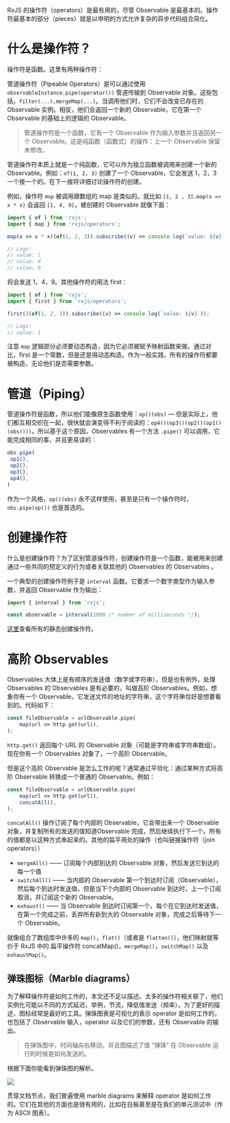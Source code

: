 RxJS 的操作符（operators）是最有用的，尽管 Observable 是最基本的。操作符最基本的部分（pieces）就是以申明的方式允许复杂的异步代码组合简化。

# 什么是操作符？

操作符是函数。这里有两种操作符：

管道操作符（Pipeable Operators）是可以通过使用 `observableInstance.pipe(operator())` 管道传输到 Observable 对象。这些包括，`filter(...),mergeMap(...)`。当调用他们时，它们不会改变已存在的 Observable 实例。相反，他们会返回一个新的 Observable，它在第一个 Observable 的基础上的逻辑的 Observable。

> 管道操作符是一个函数，它有一个 Observable 作为输入参数并且返回另一个 Observable。这是纯函数（函数式）的操作：上一个 Observable 保留未修改。

管道操作符本质上就是一个纯函数，它可以作为独立函数被调用来创建一个新的 Observable。例如：`of(1, 2, 3)` 创建了一个 Observable，它会发送 1，2，3 一个接一个的。在下一接将详细讨论操作符的创建。

例如，操作符 `map` 被调用跟数组的 map 是类似的。就比如 `[1, 2 , 3].map(x => x * x)` 会返回 `[1, 4, 9]`，被创建的 Observable 就像下面：

```javascript
import { of } from 'rxjs';
import { map } from 'rxjs/operators';

map(x => x * x)(of(1, 2, 3)).subscribe((v) => console.log(`value: ${v}`));

// Logs:
// value: 1
// value: 4
// value: 9
```

将会发送 1，4，9。其他操作符的用法 first：

```javascript
import { of } from 'rxjs';
import { first } from 'rxjs/operators';

first()(of(1, 2, 3)).subscribe((v) => console.log(`value: ${v}`));

// Logs:
// value: 1
```

注意 `map` 逻辑部分必须要动态构造，因为它必须被赋予映射函数来做。通过对比，first 是一个常数，但是还是得动态构造。作为一般实践，所有的操作符都要被构造，无论他们是否需要参数。

# 管道（Piping）

管道操作符是函数，所以他们能像原生函数使用：`op()(obs)` — 但是实际上，他们都互相交织在一起，很快就会演变得不利于阅读的：`op4()(op3()(op2()(op1()(obs))))`。所以基于这个原因，Observables 有一个方法 `.pipe()` 可以调用，它能完成相同的事，并且更易读的：

```javascript
obs.pipe(
 op1(),
 op2(),
 op3(),
 op4(),
)
```

作为一个风格，`op()(obs)` 永不这样使用，甚至是只有一个操作符时，`obs.pipe(op())` 也是首选的。

# 创建操作符

什么是创建操作符？为了区别管道操作符，创建操作符是一个函数，能被用来创建通过一些共同的预定义的行为或者关联其他的 Observables 的 Observables 。

一个典型的创建操作符例子是 `interval` 函数。它要求一个数字类型作为输入参数，并返回 Observable 作为输出：

```javascript
import { interval } from 'rxjs';

const observable = interval(1000 /* number of milliseconds */);
```

[这里](https://rxjs.dev/guide/operators#creation-operators)查看所有的静态创建操作符。

# 高阶 Observables

Observables 大体上是有顺序的发送值（数字或字符串），但是也有例外，处理 Observables 的 Observables 是有必要的，叫做高阶 Observables。例如，想象你有一个 Observable，它发送文件的地址的字符串，这个字符串恰好是想要看到的。代码如下：

```javascript
const fileObservable = urlObservable.pipe(
	map(url => http.get(url)),
);
```

`http.get()` 返回每个 URL 的 Observable 对象（可能是字符串或字符串数组）。现在你有一个 Observables 对象了，一个高阶 Observable。

但是这个高阶 Observable 是怎么工作的呢？通常通过平坦化：通过某种方式将高阶 Observable 转换成一个普通的 Observable。例如：

```javascript
const fileObservable = urlObservable.pipe(
	map(url => http.get(url)),
    concatAll(),
);
```

`concatAll()` 操作订阅了每个内部的 Observable，它会带出来一个 Observable 对象，并复制所有的发送的值知道Observable 完成，然后继续执行下一个。所有的值都是以这种方式串起来的。其他的扁平用处的操作（也叫链接操作符（join operators））

- `mergeAll()` —— 订阅每个内部到达的 Observable 对象，然后发送它到达的每一个值
- `switchAll()` —— 当内部的 Observable 第一个到达时订阅（Observable），然后每个到达时发送值，但是当下个内部的 Observable 到达时，上一个订阅取消，并订阅这个新的 Observable。
- `exhaust()` —— 当 Observable 到达时订阅第一个，每个在它到达时发送值，在第一个完成之前，丢弃所有新到大的 Observable 对象，完成之后等待下一个 Observable。

就像组合了数组库中许多的 `map()`，`flat()`（或者是 `flatten()`），他们映射就等价于 RxJS 中的 扁平操作符 concatMap()，`mergeMap()`，`switchMap()` 以及 `exhaustMap()`。

## 弹珠图标（Marble diagrams）

为了解释操作符是如何工作的，本文还不足以描述。太多的操作符相关联了，他们实例化可能以不同的方式延迟，举例，节流，降低值发送（频率）。为了更好的描述，图标经常是最好的工具。弹珠图表是可视化的表示 operator 是如何工作的，也包括了 Observable 输入，operator 以及它们的参数，还有 Observable 的输出。

> 在弹珠图中，时间轴向右移动，并且图描述了值 “弹珠” 在 Observable 运行的时候是如何发送的。

根据下面你能看到弹珠图的解析。

![](F:\MS\Project\JavascriptStudy\src\rxjs\docs\asserts\marble-diagram-anatomy.svg)

贯穿文档节点，我们普遍使用 marble diagrams 来解释 operator 是如何工作的。它们在其他的方面也是很有用的，比如在白板甚至是在我们的单元测试中（作为 ASCII 图表）。